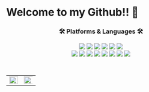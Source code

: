 # Welcome to my Github!! 🌱


<h3 align="center"> 🛠 Platforms & Languages 🛠 </h3>

<p align="center">
<img src="https://img.shields.io/badge/HTML5-E34F26?style=flat-square&logo=HTML5&logoColor=white" /></a>
<img src="https://img.shields.io/badge/CSS3-1572B6?style=flat-square&logo=CSS3&logoColor=white" /></a>
<img src="https://img.shields.io/badge/JavaScript-F7DF1E?style=flat-square&logo=JavaScript&logoColor=white" /></a>
<img src="https://img.shields.io/badge/Python-3776AB?style=flat-square&logo=Python&logoColor=white" /></a>
<img src="https://img.shields.io/badge/Numpy-013243?style=flat-square&logo=Numpy&logoColor=white" /></a>
<img src="https://img.shields.io/badge/Pandas-150458?style=flat-square&logo=Pandas&logoColor=white" /></a>
<br>
<img src="https://img.shields.io/badge/C Sharp-239120?style=flat-square&logo=c#&logoColor=white" /></a>
<img src="https://img.shields.io/badge/TensorFlow-FF6F00?style=flat-square&logo=TensorFlow&logoColor=white" /></a>
<img src="https://img.shields.io/badge/R-276DC3?style=flat-square&logo=R&logoColor=white" /></a>
<img src="https://img.shields.io/badge/Keras-D00000?style=flat-square&logo=Keras&logoColor=white" /></a>
<img src="https://img.shields.io/badge/Unity-000000?style=flat-square&logo=Unity&logoColor=white" /></a>
<img src="https://img.shields.io/badge/PyTorch-EE4C2C?style=flat-square&logo=PyTorchs&logoColor=white" /></a>
<img src="https://img.shields.io/badge/OpenCV-5C3EE8?style=flat-square&logo=OpenCVs&logoColor=white" /></a>
<img src="https://img.shields.io/badge/Jupyter-F37626?style=flat-square&logo=Jupytes&logoColor=white" /></a>
</p>

<br>
<table><tr><td valign="top" width="50%">

<img src="https://github-readme-stats.vercel.app/api?username=yuchan509&show_icons=true&theme=material-palenight" align="left" style="width: 100%" />

</td><td valign="top" width="50%">

<img src="https://github-readme-stats.vercel.app/api/top-langs/?username=yuchan509&layout=compact&theme=material-palenight" align="right" style="width: 120%"/>

</td></tr></table>  
